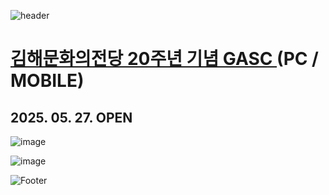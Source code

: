 ![header](https://capsule-render.vercel.app/api?type=wave&color=auto&height=150&section=header&text=2025.%2005.%2023&fontSize=60)

# <a href="https://onlinepage.co.kr/SacheonDicapoem/"> 김해문화의전당 20주년 기념 GASC </a> (PC / MOBILE)
## 2025. 05. 27. OPEN

![image](https://github.com/user-attachments/assets/c6717a77-988c-4cd5-808e-51046b9b0ff0)

![image](https://github.com/user-attachments/assets/ed870197-d2fc-4f6c-bdf6-bd102e072239)

![Footer](https://capsule-render.vercel.app/api?type=waving&color=auto&height=200&section=footer)










